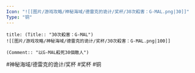 ```yaml
---
Icon: "![[图片/游戏攻略/神秘海域/德雷克的诡计/奖杯/30次殺害：G-MAL.png|30]]"
Type: "铜"
---
```

```ad-common-bronze-trophy
title: (Title:: "30次殺害：G-MAL")
![[图片/游戏攻略/神秘海域/德雷克的诡计/奖杯/30次殺害：G-MAL.png|100]]

(Comment:: "以G-MAL殺死30個敵人")
```

#神秘海域/德雷克的诡计/奖杯 #奖杯 #铜
